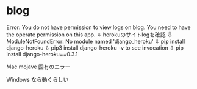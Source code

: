 # blog

Error: 
You do not have permission to view logs on blog. You need to have the operate permission on this app.
⇩
herokuのサイトlogを確認
⇩
 ModuleNotFoundError: No module named 'django_heroku'
⇩
pip install django-heroku
⇩
pip3 install django-heroku -v to see invocation
⇩
pip install django-heroku==0.3.1


Mac mojave 固有のエラー

Windows なら動くらしい
